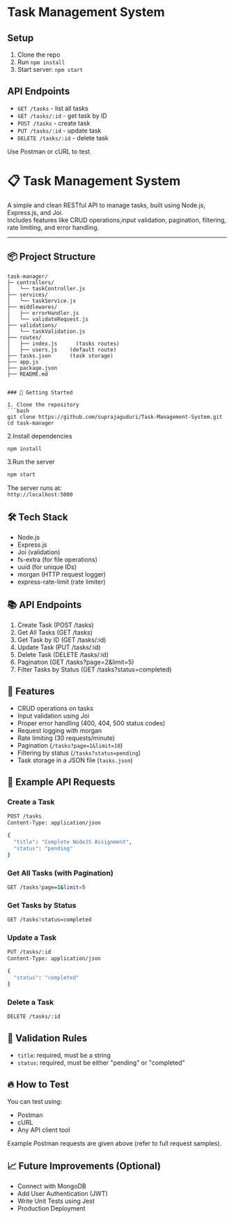 # Task Management System

## Setup

1. Clone the repo
2. Run `npm install`
3. Start server: `npm start`

## API Endpoints

- `GET /tasks` - list all tasks
- `GET /tasks/:id` - get task by ID
- `POST /tasks` - create task
- `PUT /tasks/:id` - update task
- `DELETE /tasks/:id` - delete task

Use Postman or cURL to test.



# 📋 Task Management System

A simple and clean RESTful API to manage tasks, built using Node.js, Express.js, and Joi.  
Includes features like CRUD operations,input validation, pagination, filtering, rate limiting, and error handling.

---

## 📦 Project Structure

```
task-manager/
├─ controllers/
│   └── taskController.js
├── services/
│   └── taskService.js
├── middlewares/
│   ├── errorHandler.js
│   └── validateRequest.js
├── validations/
│   └── taskValidation.js
├── routes/
│   ├── index.js      (tasks routes)
│   ├── users.js    (default route)
├── tasks.json      (task storage)
├── app.js
├── package.json
├── README.md


### 🚀 Getting Started

1. Clone the repository
```bash
git clone https://github.com/suprajaguduri/Task-Management-System.git
cd task-manager
```

2.Install dependencies
```bash
npm install
```

3.Run the server
```bash
npm start
```

The server runs at:  
`http://localhost:5000`

## 🛠️ Tech Stack
- Node.js
- Express.js
- Joi (validation)
- fs-extra (for file operations)
- uuid (for unique IDs)
- morgan (HTTP request logger)
- express-rate-limit (rate limiter)


## 📚 API Endpoints
1. Create Task (POST /tasks)
2. Get All Tasks (GET /tasks)
3. Get Task by ID (GET /tasks/:id)
4. Update Task (PUT /tasks/:id)
5. Delete Task (DELETE /tasks/:id)
6. Pagination (GET /tasks?page=2&limit=5)
7. Filter Tasks by Status (GET /tasks?status=completed)

## 🎯 Features
- CRUD operations on tasks
- Input validation using Joi
- Proper error handling (400, 404, 500 status codes)
- Request logging with morgan
- Rate limiting (30 requests/minute)
- Pagination (`/tasks?page=1&limit=10`)
- Filtering by status (`/tasks?status=pending`)
- Task storage in a JSON file (`tasks.json`)


## 🧪 Example API Requests

### Create a Task
```bash
POST /tasks
Content-Type: application/json

{
  "title": "Complete NodeJS Assignment",
  "status": "pending"
}
```

### Get All Tasks (with Pagination)
```bash
GET /tasks?page=1&limit=5
```

### Get Tasks by Status
```bash
GET /tasks?status=completed
```

### Update a Task
```bash
PUT /tasks/:id
Content-Type: application/json

{
  "status": "completed"
}
```

### Delete a Task
```bash
DELETE /tasks/:id
```

## 📝 Validation Rules

- `title`: required, must be a string
- `status`: required, must be either "pending" or "completed"

## 🔥 How to Test

You can test using:
- Postman
- cURL
- Any API client tool

Example Postman requests are given above (refer to full request samples).

## 📈 Future Improvements (Optional)

- Connect with MongoDB 
- Add User Authentication (JWT)
- Write Unit Tests using Jest
- Production Deployment
